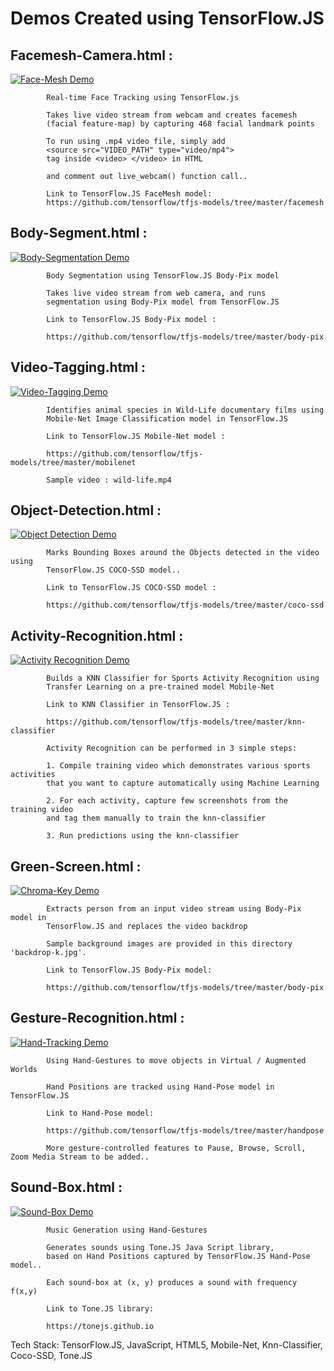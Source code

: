 
# 	Demos Created using TensorFlow.JS    


## Facemesh-Camera.html :

[![Face-Mesh Demo](https://img.youtube.com/vi/8OIEeK09DVg/0.jpg)](https://www.youtube.com/watch?v=8OIEeK09DVg)

			Real-time Face Tracking using TensorFlow.js

			Takes live video stream from webcam and creates facemesh
			(facial feature-map) by capturing 468 facial landmark points

			To run using .mp4 video file, simply add
			<source src="VIDEO_PATH" type="video/mp4">
			tag inside <video> </video> in HTML

			and comment out live_webcam() function call..

			Link to TensorFlow.JS FaceMesh model:
			https://github.com/tensorflow/tfjs-models/tree/master/facemesh

## Body-Segment.html   :

[![Body-Segmentation Demo](https://img.youtube.com/vi/ryzB5qCP8KY/0.jpg)](https://www.youtube.com/watch?v=ryzB5qCP8KY)

			Body Segmentation using TensorFlow.JS Body-Pix model

			Takes live video stream from web camera, and runs
			segmentation using Body-Pix model from TensorFlow.JS

			Link to TensorFlow.JS Body-Pix model :

			https://github.com/tensorflow/tfjs-models/tree/master/body-pix

## Video-Tagging.html  :

[![Video-Tagging Demo](https://img.youtube.com/vi/2U7XreZlw_U/0.jpg)](https://www.youtube.com/watch?v=2U7XreZlw_U)

			Identifies animal species in Wild-Life documentary films using
			Mobile-Net Image Classification model in TensorFlow.JS

			Link to TensorFlow.JS Mobile-Net model :

			https://github.com/tensorflow/tfjs-models/tree/master/mobilenet

			Sample video : wild-life.mp4

## Object-Detection.html :

[![Object Detection Demo](https://img.youtube.com/vi/MrTGiH3UEoQ/0.jpg)](https://www.youtube.com/watch?v=MrTGiH3UEoQ)

			Marks Bounding Boxes around the Objects detected in the video using
			TensorFlow.JS COCO-SSD model..

			Link to TensorFlow.JS COCO-SSD model :

			https://github.com/tensorflow/tfjs-models/tree/master/coco-ssd


## Activity-Recognition.html :
[![Activity Recognition Demo](https://img.youtube.com/vi/7QB1AgsR-qc/0.jpg)](https://www.youtube.com/watch?v=7QB1AgsR-qc)

			Builds a KNN Classifier for Sports Activity Recognition using
			Transfer Learning on a pre-trained model Mobile-Net

			Link to KNN Classifier in TensorFlow.JS :

			https://github.com/tensorflow/tfjs-models/tree/master/knn-classifier

			Activity Recognition can be performed in 3 simple steps:

			1. Compile training video which demonstrates various sports activities
			that you want to capture automatically using Machine Learning

			2. For each activity, capture few screenshots from the training video
			and tag them manually to train the knn-classifier

			3. Run predictions using the knn-classifier

## Green-Screen.html :

[![Chroma-Key Demo](https://img.youtube.com/vi/ZUDdECVFBOE/0.jpg)](https://www.youtube.com/watch?v=ZUDdECVFBOE)

			Extracts person from an input video stream using Body-Pix model in
			TensorFlow.JS and replaces the video backdrop

			Sample background images are provided in this directory 'backdrop-k.jpg'.

			Link to TensorFlow.JS Body-Pix model:

			https://github.com/tensorflow/tfjs-models/tree/master/body-pix

## Gesture-Recognition.html :

[![Hand-Tracking Demo](https://img.youtube.com/vi/CTGRbU9-P6U/0.jpg)](https://www.youtube.com/watch?v=CTGRbU9-P6U)

			Using Hand-Gestures to move objects in Virtual / Augmented Worlds

			Hand Positions are tracked using Hand-Pose model in TensorFlow.JS

			Link to Hand-Pose model:

			https://github.com/tensorflow/tfjs-models/tree/master/handpose

			More gesture-controlled features to Pause, Browse, Scroll, Zoom Media Stream to be added..

## Sound-Box.html :

[![Sound-Box Demo](https://img.youtube.com/vi/REbq8Fq0BIw/0.jpg)](https://www.youtube.com/watch?v=REbq8Fq0BIw)

			Music Generation using Hand-Gestures

			Generates sounds using Tone.JS Java Script library, 
			based on Hand Positions captured by TensorFlow.JS Hand-Pose model..

			Each sound-box at (x, y) produces a sound with frequency f(x,y)

			Link to Tone.JS library:

			https://tonejs.github.io

Tech Stack: TensorFlow.JS, JavaScript, HTML5, Mobile-Net, Knn-Classifier, Coco-SSD, Tone.JS
